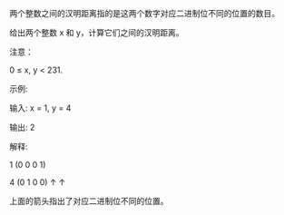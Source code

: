 两个整数之间的汉明距离指的是这两个数字对应二进制位不同的位置的数目。

给出两个整数 x 和 y，计算它们之间的汉明距离。

注意：

0 ≤ x, y < 231.

示例:

输入: x = 1, y = 4

输出: 2

解释:

1   (0 0 0 1)

4   (0 1 0 0)
       ↑   ↑

上面的箭头指出了对应二进制位不同的位置。
